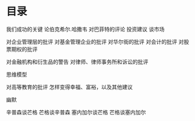 # 目录
我们成功的关键
论伯克希尔.哈撒韦
对巴菲特的评论
投资建议
谈市场

对企业管理层的批评
对基金管理企业的批评
对华尔街的批评
对会计的批评
对股票期权的批评

对金融机构和衍生品的警告
对律师、律师事务所和诉讼的批评

思维模型

对高等教育的批评
怎样变得幸福、富裕，以及其他建议

幽默

辛普森谈芒格
芒格谈辛普森
塞内加尔谈芒格
芒格谈塞内加尔
